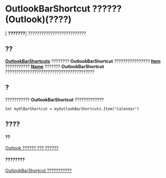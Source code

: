 
# OutlookBarShortcut ?????? (Outlook)(????)

[ **???????**] ??????????????????????????


## ??

 **[OutlookBarShortcuts](5ee9f085-d2fe-c949-9edc-ad073801ea77.md)** ???????? **OutlookBarShortcut** ???????????????? **[Item](bbb22cb3-4c24-1bc6-67fa-b2d1cd297bcf.md)** ??????????? **[Name](403a1755-ca83-b6e6-db95-55dc12d05ec5.md)** ??????? **OutlookBarShortcut** ????????????????????????????????????????


## ?

???????????  **OutlookBarShortcut** ?????????????


```
Set myOlBarShortcut = myOutlookBarShortcuts.Item("Calendar")
```


## ????


#### ??


[Outlook ?????? ??? ??????](73221b13-d8d8-99b8-3394-b95dbbfd5ddc.md)
#### ????????


[OutlookBarShortcut ???????????](http://msdn.microsoft.com/library/9f09693e-1d95-b04d-4eed-8f3c8459f574%28Office.15%29.aspx)